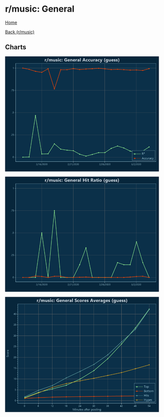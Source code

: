 # r/music: General

[Home](../../index.md)

[Back (r/music)](../guess_music.md)

## Charts

![r/music R² (guess)](../../images/models/guess_music_General_Accuracy.png "r/music R² (guess)")

![r/music Hit Ratio (guess)](../../images/models/guess_music_General_HitRatio.png "r/music Hit Ratio (guess)")

![r/music Score Averages (guess)](../../images/models/guess_music_General_Scores.png "r/music Score Averages (guess)")

